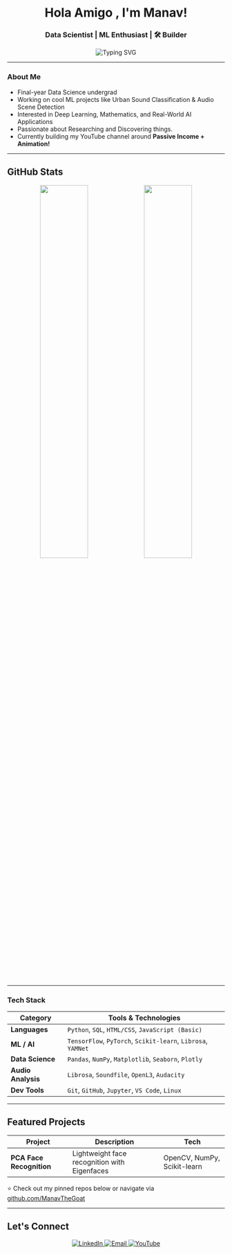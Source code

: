 <h1 align="center">Hola Amigo , I'm Manav!</h1>
<h3 align="center"> Data Scientist |  ML Enthusiast | 🛠 Builder</h3>

<p align="center">
  <img src="https://readme-typing-svg.demolab.com?font=Fira+Code&weight=500&pause=1000&color=00F7FF&center=true&vCenter=true&multiline=true&repeat=false&width=650&lines=I+turn+data+into+decisions+%26+ideas+into+impact." alt="Typing SVG" />
</p>

---

###  About Me

-  Final-year Data Science undergrad
-  Working on cool ML projects like Urban Sound Classification & Audio Scene Detection
-  Interested in Deep Learning, Mathematics, and Real-World AI Applications
-  Passionate about Researching and Discovering things.
-  Currently building my YouTube channel around **Passive Income + Animation!**

---
##  GitHub Stats

<p align="center">
  <img src="https://github-readme-stats.vercel.app/api?username=ManavTheGoat&show_icons=true&theme=radical" width="47%" />
  <img src="https://streak-stats.demolab.com/?user=ManavTheGoat&theme=radical" width="47%" />
</p>

---

###  Tech Stack

| Category        | Tools & Technologies |
|----------------|----------------------|
| **Languages**   | `Python`, `SQL`, `HTML/CSS`, `JavaScript (Basic)` |
| **ML / AI**     | `TensorFlow`, `PyTorch`, `Scikit-learn`, `Librosa`, `YAMNet` |
| **Data Science**| `Pandas`, `NumPy`, `Matplotlib`, `Seaborn`, `Plotly` |
| **Audio Analysis** | `Librosa`, `Soundfile`, `OpenL3`, `Audacity` |
| **Dev Tools**   | `Git`, `GitHub`, `Jupyter`, `VS Code`, `Linux` |
---

##  Featured Projects

| Project | Description | Tech |
|--------|-------------|------|
|  **PCA Face Recognition** | Lightweight face recognition with Eigenfaces | OpenCV, NumPy, Scikit-learn |


⭐ Check out my pinned repos below or navigate via [github.com/ManavTheGoat](https://github.com/ManavTheGoat)

---

##  Let's Connect

<p align="center">
  <a href="https://linkedin.com/in/singh-manavpreet" target="_blank">
    <img alt="LinkedIn" src="https://img.shields.io/badge/LinkedIn-blue?logo=linkedin&style=for-the-badge" />
  </a>
  <a href="mailto:manav.cheema03@gmail.com">
    <img alt="Email" src="https://img.shields.io/badge/Gmail-D14836?logo=gmail&style=for-the-badge" />
  </a>
  <a href="https://www.youtube.com/@BanklessBrain">
    <img alt="YouTube" src="https://img.shields.io/badge/YouTube-red?logo=youtube&style=for-the-badge" />
  </a>
</p>
